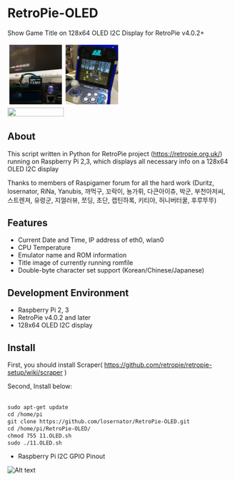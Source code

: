 # RetroPie-OLED
Show Game Title on 128x64 OLED I2C Display for RetroPie v4.0.2+

<img src="https://github.com/losernator/RetroPie-OLED/blob/master/RetroPie-OLED01.jpg" width="50%" height="50%">
<img src="https://github.com/losernator/RetroPie-OLED/blob/master/RetroPie-OLED02.jpg" width="50%" height="50%">

## About
This script written in Python for RetroPie project (https://retropie.org.uk/) 
running on Raspberry Pi 2,3, which displays all necessary info on a 128x64 OLED I2C display

Thanks to members of Raspigamer forum for all the hard work
(Duritz, losernator, RiNa, Yanubis, 까먹구, 꼬락이, 뇽가뤼, 다큰아이츄, 박군, 부천아저씨, 스트렌져, 유령군, 지껄러뷰, 쪼딩, 초단, 캡틴하록, 키티야, 허니버터꿀, 후루뚜뚜)

## Features
* Current Date and Time, IP address of eth0, wlan0
* CPU Temperature
* Emulator name and ROM information
* Title image of currently running romfile
* Double-byte character set support (Korean/Chinese/Japanese)

## Development Environment
* Raspberry Pi 2, 3
* RetroPie v4.0.2 and later
* 128x64 OLED I2C display

## Install

First, you should install Scraper( https://github.com/retropie/retropie-setup/wiki/scraper )

Second, Install below:
<pre><code>
sudo apt-get update
cd /home/pi
git clone https://github.com/losernator/RetroPie-OLED.git
cd /home/pi/RetroPie-OLED/
chmod 755 11.OLED.sh
sudo ./11.OLED.sh
</code></pre>

* Raspberry Pi I2C GPIO Pinout

![Alt text](https://i.imgur.com/WTPHzsf.png)
